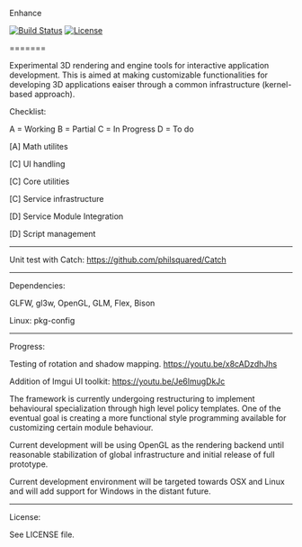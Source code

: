 Enhance

[![Build Status](https://travis-ci.org/bilbil/enhance.svg?branch=master)](https://travis-ci.org/bilbil/enhance)
[![License](https://img.shields.io/:license-bsd-blue.svg?style=round-square)](https://github.com/bilbil/enhance/blob/master/LICENSE.txt)

=======

Experimental 3D rendering and engine tools for interactive application development. This is aimed at making customizable functionalities for developing 3D applications eaiser through a common infrastructure (kernel-based approach).

Checklist:

A = Working
B = Partial
C = In Progress
D = To do


[A] Math utilites

[C] UI handling

[C] Core utilities

[C] Service infrastructure

[D] Service Module Integration

[D] Script management

--------------------------------------------

Unit test with Catch:
https://github.com/philsquared/Catch

--------------------------------------------

Dependencies:

GLFW, gl3w, OpenGL, GLM, Flex, Bison

Linux: pkg-config

--------------------------------------------

Progress:

Testing of rotation and shadow mapping.
https://youtu.be/x8cADzdhJhs

Addition of Imgui UI toolkit:
https://youtu.be/Je6lmugDkJc

The framework is currently undergoing restructuring to implement behavioural specialization through high level policy templates. One of the eventual goal is creating a more functional style programming available for customizing certain module behaviour.

Current development will be using OpenGL as the rendering backend until reasonable stabilization of global infrastructure and initial release of full prototype.

Current development environment will be targeted towards OSX and Linux and will add support for Windows in the distant future.

--------------------------------------------

License:

See LICENSE file.
